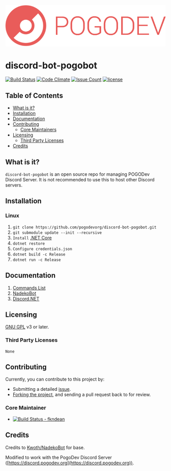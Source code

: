 [![POGODEV](https://github.com/pogodevorg/assets/blob/master/public/img/logo-github.png?raw=true)](https://pogodev.org)

# discord-bot-pogobot
[![Build Status](https://travis-ci.org/pogodevorg/discord-bot-pogobot.svg?branch=1.0)](https://travis-ci.org/pogodevorg/discord-bot-pogobot) [![Code Climate](https://codeclimate.com/github/pogodevorg/discord-bot-pogobot/badges/gpa.svg)](https://codeclimate.com/github/pogodevorg/discord-bot-pogobot) [![Issue Count](https://codeclimate.com/github/pogodevorg/discord-bot-pogobot/badges/issue_count.svg)](https://codeclimate.com/github/pogodevorg/discord-bot-pogobot) [![license](https://img.shields.io/github/license/pogodevorg/discord-bot-pogobot.svg?maxAge=2592000?style=flat-square)](https://github.com/pogodevorg/discord-bot-pogobot/blob/master/LICENSE)

## Table of Contents
* [What is it?](#what-is-it)
* [Installation](#installation)
* [Documentation](#documentation)
* [Contributing](#contributing)
  * [Core Maintainers](#core-maintainers)
* [Licensing](#licensing)
  * [Third Party Licenses](#third-party-licenses)
* [Credits](#credits)

## What is it?
`discord-bot-pogobot` is an open source repo for managing POGODev Discord Server. It is not recommended to use this to host other Discord servers.

## Installation
### Linux
1. `git clone https://github.com/pogodevorg/discord-bot-pogobot.git`
2. `git submodule update --init --recursive`
3. `Install` [.NET Core](https://www.microsoft.com/net/core#linuxubuntu)
4. `dotnet restore`
5. `Configure credentials.json`
6. `dotnet build -c Release`
7. `dotnet run -c Release`

## Documentation
1. [Commands List](http://nadekobot.readthedocs.io/en/1.0/Commands%20List/)
2. [NadekoBot](http://nadekobot.readthedocs.io/en/1.0/)
3. [Discord.NET](http://rtd.discord.foxbot.me/en/legacy/)

## Licensing
[GNU GPL](https://github.com/pogodevorg/discord-bot-pogobot/blob/master/LICENSE) v3 or later.

### Third Party Licenses
    None

## Contributing
Currently, you can contribute to this project by:
* Submitting a detailed [issue](https://github.com/pogodevorg/discord-bot-pogobot/issues/new).
* [Forking the project](https://github.com/pogodevorg/discord-bot-pogobot/fork), and sending a pull request back to for review.

### Core Maintainer
* [![Build Status](https://github.com/fkndean.png?size=36) - fkndean](https://github.com/fkndean)

## Credits

Credits to [Kwoth/NadekoBot](https://github.com/Kwoth/NadekoBot/tree/1.0) for base.

Modified to work with the PogoDev Discord Server ([https://discord.pogodev.org](https://discord.pogodev.org)).
